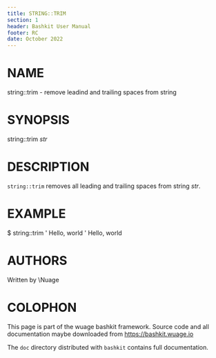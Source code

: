 ```yaml
---
title: STRING::TRIM
section: 1
header: Bashkit User Manual
footer: RC
date: October 2022
---
```


# NAME

string::trim - remove leadind and trailing spaces from string

# SYNOPSIS

string::trim *str*

# DESCRIPTION

`string::trim` removes all leading and trailing spaces from string
*str*.

# EXAMPLE

  $ string::trim '    Hello,  world    '
  Hello,  world

# AUTHORS
Written by \\Nuage

# COLOPHON
This page is part of the wuage bashkit framework. Source code and all
documentation maybe downloaded from <https://bashkit.wuage.io>

The `doc` directory distributed with `bashkit` contains full documentation.

